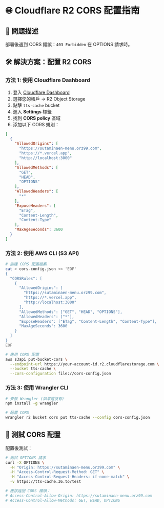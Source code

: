 # 🌐 Cloudflare R2 CORS 配置指南

## 🚨 問題描述
部署後遇到 CORS 錯誤：`403 Forbidden` 在 OPTIONS 請求時。

## 🛠️ 解決方案：配置 R2 CORS

### 方法 1: 使用 Cloudflare Dashboard

1. 登入 [Cloudflare Dashboard](https://dash.cloudflare.com)
2. 選擇您的帳戶 → R2 Object Storage
3. 點擊 `tts-cache` bucket
4. 進入 **Settings** 標籤
5. 找到 **CORS policy** 區域
6. 添加以下 CORS 規則：

```json
[
  {
    "AllowedOrigins": [
      "https://sutaminaen-menu.orz99.com",
      "https://*.vercel.app",
      "http://localhost:3000"
    ],
    "AllowedMethods": [
      "GET",
      "HEAD",
      "OPTIONS"
    ],
    "AllowedHeaders": [
      "*"
    ],
    "ExposeHeaders": [
      "ETag",
      "Content-Length",
      "Content-Type"
    ],
    "MaxAgeSeconds": 3600
  }
]
```

### 方法 2: 使用 AWS CLI (S3 API)

```bash
# 創建 CORS 配置檔案
cat > cors-config.json << 'EOF'
{
  "CORSRules": [
    {
      "AllowedOrigins": [
        "https://sutaminaen-menu.orz99.com",
        "https://*.vercel.app",
        "http://localhost:3000"
      ],
      "AllowedMethods": ["GET", "HEAD", "OPTIONS"],
      "AllowedHeaders": ["*"],
      "ExposeHeaders": ["ETag", "Content-Length", "Content-Type"],
      "MaxAgeSeconds": 3600
    }
  ]
}
EOF

# 應用 CORS 配置
aws s3api put-bucket-cors \
  --endpoint-url https://your-account-id.r2.cloudflarestorage.com \
  --bucket tts-cache \
  --cors-configuration file://cors-config.json
```

### 方法 3: 使用 Wrangler CLI

```bash
# 安裝 Wrangler (如果還沒有)
npm install -g wrangler

# 配置 CORS
wrangler r2 bucket cors put tts-cache --config cors-config.json
```

## 🧪 測試 CORS 配置

配置後測試：

```bash
# 測試 OPTIONS 請求
curl -X OPTIONS \
  -H "Origin: https://sutaminaen-menu.orz99.com" \
  -H "Access-Control-Request-Method: GET" \
  -H "Access-Control-Request-Headers: if-none-match" \
  -v https://tts-cache.36.to/test

# 應該返回 CORS 標頭：
# Access-Control-Allow-Origin: https://sutaminaen-menu.orz99.com
# Access-Control-Allow-Methods: GET, HEAD, OPTIONS
```
